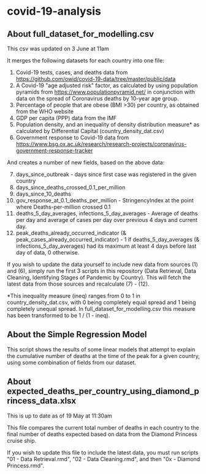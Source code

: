 # covid-19-analysis

## About full_dataset_for_modelling.csv

This csv was updated on 3 June at 11am

It merges the following datasets for each country into one file:

  1)  Covid-19 tests, cases, and deaths data from https://github.com/owid/covid-19-data/tree/master/public/data
  2)  A Covid-19 "age adjusted risk" factor, as calculated by using population pyramids from https://www.populationpyramid.net/ in conjunction with data on the spread of Coronavirus deaths by 10-year age group.
  3)  Percentage of people that are obese (BMI >30) per country, as obtained from the WHO website
  4)  GDP per capita (PPP) data from the IMF
  5)  Population density, and an inequality of density distribution measure* as calculated by Differential Capital (country_density_dat.csv)
  6)  Government response to Covid-19 data from https://www.bsg.ox.ac.uk/research/research-projects/coronavirus-government-response-tracker
  
And creates a number of new fields, based on the above data:

  7)  days_since_outbreak - days since first case was registered in the given country
  8)  days_since_deaths_crossed_0.1_per_million
  9)  days_since_10_deaths
  10) gov_response_at_0.1_deaths_per_million - StringencyIndex at the point where Deaths-per-million crossed 0.1
  11) deaths_5_day_averages, infections_5_day_averages - Average of deaths per day and average of cases per day over previous 4 days and current day.
  12) peak_deaths_already_occurred_indicator (& peak_cases_already_occurred_indicator) - 1 if deaths_5_day_averages (& infections_5_day_averages) had its maximum at least 4 days before last day of data, 0 otherwise.

If you wish to update the data yourself to include new data from sources (1) and (6), simply run the first 3 scripts in this repository (Data Retrieval, Data Cleaning, Identifying Stages of Pandemic by Country). This will fetch the latest data from those sources and recalculate (7) - (12).

*This inequality measure (ineq) ranges from 0 to 1 in country_density_dat.csv, with 0 being completely equal spread and 1 being completely unequal spread. In full_dataset_for_modelling.csv this measure has been transformed to be 1 / (1 - ineq).

## About the Simple Regression Model

This script shows the results of some linear models that attempt to explain the cumulative number of deaths at the time of the peak for a given country, using some combination of fields from our dataset.

## About expected_deaths_per_country_using_diamond_princess_data.xlsx

This is up to date as of 19 May at 11:30am

This file compares the current total number of deaths in each country to the final number of deaths expected based on data from the Diamond Princess cruise ship.

If you wish to update this file to include the latest data, you must run scripts "01 - Data Retrieval.rmd", "02 - Data Cleaning.rmd", and then "0x - Diamond Princess.rmd".